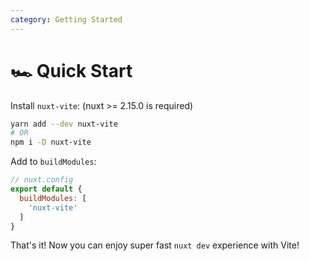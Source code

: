 ```yaml
---
category: Getting Started
---
```


# 🏎️ Quick Start

Install `nuxt-vite`: (nuxt >= 2.15.0 is required)

```sh
yarn add --dev nuxt-vite
# OR
npm i -D nuxt-vite
```

Add to `buildModules`:

```js
// nuxt.config
export default {
  buildModules: [
    'nuxt-vite'
  ]
}
```

That's it! Now you can enjoy super fast `nuxt dev` experience with Vite!
